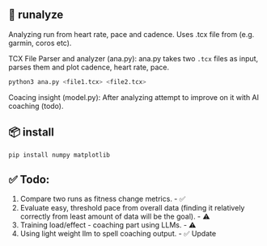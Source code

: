 ## 🏃 runalyze

Analyzing run from heart rate, pace and cadence.
Uses .tcx file from (e.g. garmin, coros etc).

TCX File Parser and analyzer (ana.py):
ana.py takes two `.tcx` files as input, parses them and plot cadence, heart rate, pace.

```bash
python3 ana.py <file1.tcx> <file2.tcx>
```

Coacing insight (model.py):
After analyzing attempt to improve on it with AI coaching (todo).

## 📦 install
```
pip install numpy matplotlib
```

## ✅ Todo:
1. Compare two runs as fitness change metrics. - ✅
2. Evaluate easy, threshold pace from overall data (finding it relatively correctly from least amount of data will be the goal). - ⚠️ 
3. Training load/effect - coaching part using LLMs. - ⚠️
4. Using light weight llm to spell coaching output. - ✅
Update
